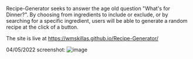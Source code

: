 Recipe-Generator seeks to answer the age old question "What's for Dinner?".  By choosing from ingredients to include or exclude, or by searching for a specific ingredient, users will be able to generate a random recipe at the click of a button.

The site is live at https://wmskillas.github.io/Recipe-Generator/

04/05/2022 screenshot: ![image](https://user-images.githubusercontent.com/101309406/161823367-dd06cbef-57ed-42a5-9c8a-ce9f92621263.png)
